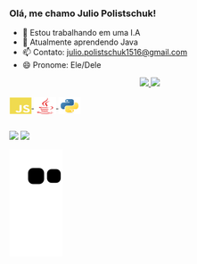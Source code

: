 ### Olá, me chamo Julio Polistschuk!


- 🔭 Estou trabalhando em uma I.A
- 🌱 Atualmente aprendendo Java
- 📫 Contato: julio.polistschuk1516@gmail.com
- 😄 Pronome: Ele/Dele

<div align="center">
  <a href="https://github.com/Polistschuk">
  <img height="180em" src="https://github-readme-stats.vercel.app/api?username=Polistschuk&show_icons=true&theme=synthwave&include_all_commits=true&count_private=true"/>
  <img height="180em" src="https://github-readme-stats.vercel.app/api/top-langs/?username=Polistschuk&layout=compact&langs_count=7&theme=synthwave"/>
</div>
  
  <div style="display: inline_block"><br>
  <img align="center" alt="Julio-Js" height="30" width="40" src="https://raw.githubusercontent.com/devicons/devicon/master/icons/javascript/javascript-plain.svg">
  <img align="center" alt="Julio-Ts" height="30" width="40" src="https://raw.githubusercontent.com/devicons/devicon/master/icons/java/java-plain.svg">
  <img align="center" alt="Julio-Python" height="30" width="40" src="https://raw.githubusercontent.com/devicons/devicon/master/icons/python/python-original.svg">
 
 
</div>
  
  ##
  
  <div> 

  <a href = "mailto:julio.polistschuk1516@gmail.com"><img src="https://img.shields.io/badge/-Gmail-%23333?style=for-the-badge&logo=gmail&logoColor=white" target="_blank"></a>
  <a href="https://www.linkedin.com/in/julio-silva-b16343187/" target="_blank"><img src="https://img.shields.io/badge/-LinkedIn-%230077B5?style=for-the-badge&logo=linkedin&logoColor=white" target="_blank"></a> 
 
  ![Snake animation](https://github.com/rafaballerini/rafaballerini/blob/output/github-contribution-grid-snake.svg)
 
</div>
